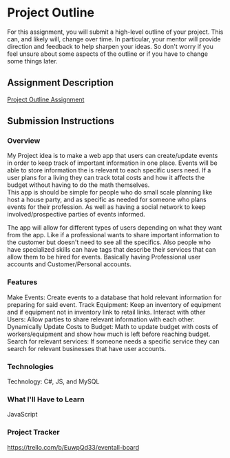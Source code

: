 # Project Outline
For this assignment, you will submit a high-level outline of your project. This can, and likely will, change over time. In particular, your mentor will provide direction and feedback to help sharpen your ideas. So don't worry if you feel unsure about some aspects of the outline or if you have to change some things later.

## Assignment Description
[Project Outline Assignment](https://education.launchcode.org/liftoff/modules/assignments/project-outline)

## Submission Instructions

### Overview
My Project idea is to make a web app that users can create/update events in order to keep track of important information in one place.
Events will be able to store information the is relevant to each specific users need. 
If a user plans for a living they can track total costs and how it affects the budget without having to do the math themselves.  
This app is should be simple for people who do small scale planning like host a house party,
and as specific as needed for someone who plans events for their profession.
As well as having a social network to keep involved/prospective parties of events informed.
 
The app will allow for different types of users depending on what they want from the app. 
Like if a professional wants to share important information to the customer but doesn't need to see all the specifics. 
Also people who have specialized skills can have tags that describe their services that can allow them to be hired for events. 
Basically having Professional user accounts and Customer/Personal accounts. 
### Features
Make Events: Create events to a database that hold relevant information for preparing for said event. 
Track Equipment: Keep an inventory of equipment and if equipment not in inventory link to retail links. 
Interact with other Users: Allow parties to share relevant information with each other. 
Dynamically Update Costs to Budget: Math to update budget with costs of workers/equipment and show how much is left before reaching budget.
Search for relevant services: If someone needs a specific service they can search for relevant businesses that have user accounts. 
### Technologies
Technology: C#, JS, and MySQL 
### What I'll Have to Learn
JavaScript
### Project Tracker
https://trello.com/b/EuwpQd33/eventall-board
 
